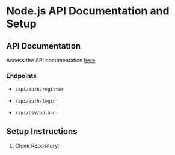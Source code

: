 # Node.js API Documentation and Setup

## API Documentation


Access the API documentation [here](http://your_server_ip:3000/api-docs).


### Endpoints
- `/api/auth/register`

- `/api/auth/login`

- `/api/csv/upload`

 

## Setup Instructions

1. Clone Repository:
